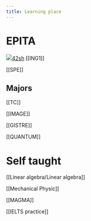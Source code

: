 ```yaml
---
title: Learning place
---
```


# EPITA
[![](https://www.notion.so/icons/window_gray.svg)42sh](https://www.notion.so/42sh-d73a726c49934904ab5d935d17201f9b?pvs=21)
[[ING1]]

[[SPE]]

## Majors
[[TC]]

[[IMAGE]]

[[GISTRE]]

[[QUANTUM]]

# Self taught
[[Linear algebra/Linear algebra]]

[[Mechanical Physic]]

[[MAGMA]]

[[IELTS practice]]

